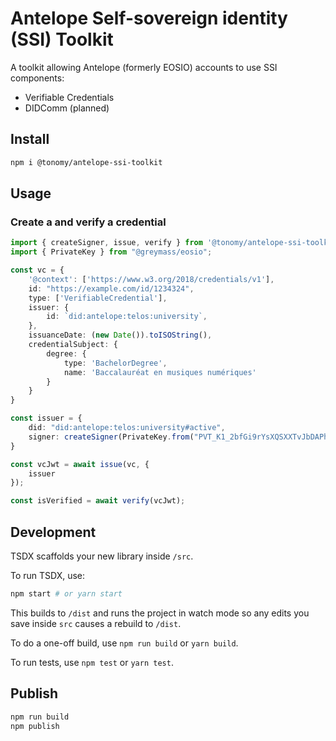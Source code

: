 # Antelope Self-sovereign identity (SSI) Toolkit

A toolkit allowing Antelope (formerly EOSIO) accounts to use SSI components:

- Verifiable Credentials
- DIDComm (planned)

## Install

```bash
npm i @tonomy/antelope-ssi-toolkit
```

## Usage

### Create a and verify a credential

```typescript
import { createSigner, issue, verify } from '@tonomy/antelope-ssi-toolkit';
import { PrivateKey } from "@greymass/eosio";

const vc = {
    '@context': ['https://www.w3.org/2018/credentials/v1'],
    id: "https://example.com/id/1234324",
    type: ['VerifiableCredential'],
    issuer: {
        id: `did:antelope:telos:university`,
    },
    issuanceDate: (new Date()).toISOString(),
    credentialSubject: {
        degree: {
            type: 'BachelorDegree',
            name: 'Baccalauréat en musiques numériques'
        }
    }
}

const issuer = {
    did: "did:antelope:telos:university#active",
    signer: createSigner(PrivateKey.from("PVT_K1_2bfGi9rYsXQSXXTvJbDAPhHLQUojjaNLomdm3cEJ1XTzMqUt3V"))
}

const vcJwt = await issue(vc, {
    issuer
});

const isVerified = await verify(vcJwt);
```

## Development

TSDX scaffolds your new library inside `/src`.

To run TSDX, use:

```bash
npm start # or yarn start
```

This builds to `/dist` and runs the project in watch mode so any edits you save inside `src` causes a rebuild to `/dist`.

To do a one-off build, use `npm run build` or `yarn build`.

To run tests, use `npm test` or `yarn test`.

## Publish

```bash
npm run build
npm publish
```
